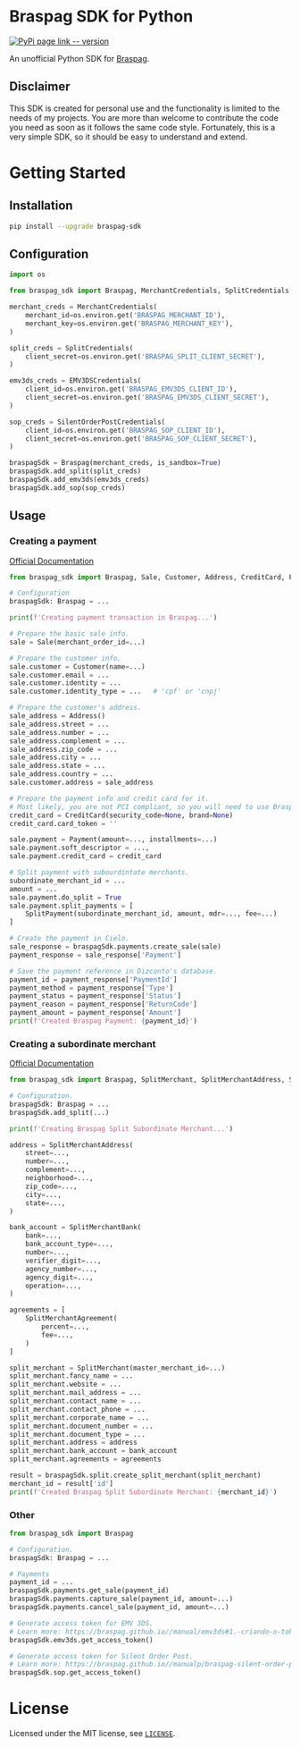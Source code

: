 # Braspag SDK for Python
[![PyPi page link -- version](https://img.shields.io/pypi/v/braspag-sdk.svg)](https://pypi.python.org/pypi/braspag-sdk)

An unofficial Python SDK for [Braspag](https://braspag.github.io/).

## Disclaimer
This SDK is created for personal use and the functionality is limited to the needs of my projects.
You are more than welcome to contribute the code you need as soon as it follows the same code style.
Fortunately, this is a very simple SDK, so it should be easy to understand and extend.

# Getting Started

## Installation
```bash
pip install --upgrade braspag-sdk
```

## Configuration
```python
import os

from braspag_sdk import Braspag, MerchantCredentials, SplitCredentials, EMV3DSCredentials, SilentOrderPostCredentials

merchant_creds = MerchantCredentials(
    merchant_id=os.environ.get('BRASPAG_MERCHANT_ID'),
    merchant_key=os.environ.get('BRASPAG_MERCHANT_KEY'),
)

split_creds = SplitCredentials(
    client_secret=os.environ.get('BRASPAG_SPLIT_CLIENT_SECRET'),
)

emv3ds_creds = EMV3DSCredentials(
    client_id=os.environ.get('BRASPAG_EMV3DS_CLIENT_ID'),
    client_secret=os.environ.get('BRASPAG_EMV3DS_CLIENT_SECRET'),
)

sop_creds = SilentOrderPostCredentials(
    client_id=os.environ.get('BRASPAG_SOP_CLIENT_ID'),
    client_secret=os.environ.get('BRASPAG_SOP_CLIENT_SECRET'),
)

braspagSdk = Braspag(merchant_creds, is_sandbox=True)
braspagSdk.add_split(split_creds)
braspagSdk.add_emv3ds(emv3ds_creds)
braspagSdk.add_sop(sop_creds)
```

## Usage

### Creating a payment
[Official Documentation](https://braspag.github.io//manual/braspag-pagador)

```python
from braspag_sdk import Braspag, Sale, Customer, Address, CreditCard, Payment, SplitPayment

# Configuration
braspagSdk: Braspag = ...

print(f'Creating payment transaction in Braspag...')

# Prepare the basic sale info.
sale = Sale(merchant_order_id=...)

# Prepare the customer info.
sale.customer = Customer(name=...)
sale.customer.email = ...
sale.customer.identity = ...
sale.customer.identity_type = ...   # 'cpf' or 'cnpj'

# Prepare the customer's address.
sale_address = Address()
sale_address.street = ...
sale_address.number = ...
sale_address.complement = ...
sale_address.zip_code = ...
sale_address.city = ...
sale_address.state = ...
sale_address.country = ...
sale.customer.address = sale_address

# Prepare the payment info and credit card for it.
# Most likely, you are not PCI compliant, so you will need to use Braspag's card tokenization.
credit_card = CreditCard(security_code=None, brand=None)
credit_card.card_token = ''

sale.payment = Payment(amount=..., installments=...)
sale.payment.soft_descriptor = ...,
sale.payment.credit_card = credit_card

# Split payment with subourdintate merchants.
subordinate_merchant_id = ...
amount = ...
sale.payment.do_split = True
sale.payment.split_payments = [
    SplitPayment(subordinate_merchant_id, amount, mdr=..., fee=...)
]

# Create the payment in Cielo.
sale_response = braspagSdk.payments.create_sale(sale)
payment_response = sale_response['Payment']

# Save the payment reference in Dizconto's database.
payment_id = payment_response['PaymentId']
payment_method = payment_response['Type']
payment_status = payment_response['Status']
payment_reason = payment_response['ReturnCode']
payment_amount = payment_response['Amount']
print(f'Created Braspag Payment: {payment_id}')
```

### Creating a subordinate merchant
[Official Documentation](https://braspag.github.io//manual/split-de-pagamentos-pagador)

```python
from braspag_sdk import Braspag, SplitMerchant, SplitMerchantAddress, SplitMerchantBank, SplitMerchantAgreement

# Configuration.
braspagSdk: Braspag = ...
braspagSdk.add_split(...)

print(f'Creating Braspag Split Subordinate Merchant...')

address = SplitMerchantAddress(
    street=...,
    number=...,
    complement=...,
    neighborhood=...,
    zip_code=...,
    city=...,
    state=...,
)

bank_account = SplitMerchantBank(
    bank=...,
    bank_account_type=...,
    number=...,
    verifier_digit=...,
    agency_number=...,
    agency_digit=...,
    operation=...,
)

agreements = [
    SplitMerchantAgreement(
        percent=...,
        fee=...,
    )
]

split_merchant = SplitMerchant(master_merchant_id=...)
split_merchant.fancy_name = ...
split_merchant.website = ...
split_merchant.mail_address = ...
split_merchant.contact_name = ...
split_merchant.contact_phone = ...
split_merchant.corporate_name = ...
split_merchant.document_number = ...
split_merchant.document_type = ...
split_merchant.address = address
split_merchant.bank_account = bank_account
split_merchant.agreements = agreements

result = braspagSdk.split.create_split_merchant(split_merchant)
merchant_id = result['id']
print(f'Created Braspag Split Subordinate Merchant: {merchant_id}')
```

### Other

```python
from braspag_sdk import Braspag

# Configuration.
braspagSdk: Braspag = ...

# Payments
payment_id = ...
braspagSdk.payments.get_sale(payment_id)
braspagSdk.payments.capture_sale(payment_id, amount=...)
braspagSdk.payments.cancel_sale(payment_id, amount=...)

# Generate access token for EMV 3DS.
# Learn more: https://braspag.github.io//manual/emv3ds#1.-criando-o-token-de-acesso
braspagSdk.emv3ds.get_access_token()

# Generate access token for Silent Order Post.
# Learn more: https://braspag.github.io//manualp/braspag-silent-order-post#2.-obtendo-accesstoken-sop
braspagSdk.sop.get_access_token()
```

# License
Licensed under the MIT license, see [`LICENSE`](LICENSE).